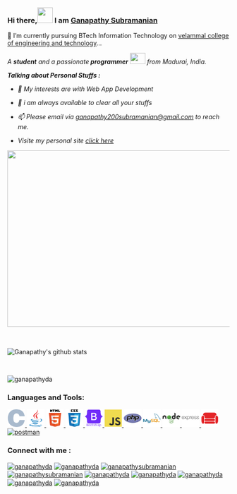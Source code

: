 ### Hi there,<img src="https://raw.githubusercontent.com/TheDudeThatCode/TheDudeThatCode/master/Assets/Hi.gif" width=35 height=35>  I am [Ganapathy Subramanian](https://www.linkedin.com/in/ganapathy-subramanian-897325194/)


<!--
**ganapathyda/ganapathyda** is a ✨ _special_ ✨ repository because its `README.md` (this file) appears on your GitHub profile.

Here are some ideas to get you started:

- 🌱 I’m currently learning ...
- 👯 I’m looking to collaborate on ...
- 🤔 I’m looking for help with ...
- 💬 Ask me about ...
- 📫 How to reach me: ...
- 😄 Pronouns: ...
- ⚡ Fun fact: ...
-->



🔭 I’m currently pursuing BTech Information Technology on [velammal college of engineering and technology](https://vcet.ac.in/)...

<p>
  <em>
    A <b>student</b> and a passionate<b> programmer</b> <img src="https://raw.githubusercontent.com/TheDudeThatCode/TheDudeThatCode/master/Assets/Developer.gif" width=35 height=25> from Madurai, India.
  </em>
 </p>

  <p>  
<em>
  
  

  **Talking about Personal Stuffs :**


- 🤔 My interests are with Web App Development 
- 💬 i am always available  to clear all your stuffs 
- 📫 Please email via ganapathy200subramanian@gmail.com to reach me.
- Visite my personal site [click here](https://ganapathyda.github.io/Personal-Site/)

   
  </em>

<img  align="center" width="700px" height="400px" src="https://user-images.githubusercontent.com/60843507/103167013-8f5f4800-484d-11eb-80be-f7b3d95c52c1.gif" />


<br/>
<br/>
<br/>

![Ganapathy's github stats](https://github-readme-stats.vercel.app/api?username=ganapathyda&show_icons=true&theme=radial)

<br/>

<p align="left"> <img src="https://komarev.com/ghpvc/?username=ganapathyda&label=Profile%20views&color=0e75b6&style=flat" alt="ganapathyda" /> </p>

<h3 align="left">Languages and Tools:</h3>
<p align="left">
  <!--c-->
  <a href="https://www.cprogramming.com/" target="_blank"> <img src="https://raw.githubusercontent.com/devicons/devicon/master/icons/c/c-original.svg" alt="c" width="40" height="40"/> </a> 
   <!--java-->
  <a href="https://www.java.com" target="_blank"> <img src="https://raw.githubusercontent.com/devicons/devicon/master/icons/java/java-original.svg" alt="java" width="40" height="40"/> </a> 
  <!--html5-->
  <a href="https://www.w3.org/html/" target="_blank"> <img src="https://raw.githubusercontent.com/devicons/devicon/master/icons/html5/html5-original-wordmark.svg" alt="html5" width="40" height="40"/> </a> 
    <!--css3-->
  <a href="https://www.w3schools.com/css/" target="_blank"> <img src="https://raw.githubusercontent.com/devicons/devicon/master/icons/css3/css3-original-wordmark.svg" alt="css3" width="40" height="40"/> </a>
  <!--Bootstrap-->
  <a href="https://getbootstrap.com" target="_blank"> <img src="https://raw.githubusercontent.com/devicons/devicon/master/icons/bootstrap/bootstrap-plain-wordmark.svg" alt="bootstrap" width="40" height="40"/> </a> 
  <!--javascript-->
  <a href="https://developer.mozilla.org/en-US/docs/Web/JavaScript" target="_blank"> <img src="https://raw.githubusercontent.com/devicons/devicon/master/icons/javascript/javascript-original.svg" alt="javascript" width="40" height="40"/> </a>
  <!--php-->
  <a href="https://www.php.net" target="_blank"> <img src="https://raw.githubusercontent.com/devicons/devicon/master/icons/php/php-original.svg" alt="php" width="40" height="40"/> </a>
  <!--mysql-->
  <a href="https://www.mysql.com/" target="_blank"> <img src="https://raw.githubusercontent.com/devicons/devicon/master/icons/mysql/mysql-original-wordmark.svg" alt="mysql" width="40" height="40"/> </a>
  <!--nodejs-->
  <a href="https://nodejs.org" target="_blank"> <img src="https://raw.githubusercontent.com/devicons/devicon/master/icons/nodejs/nodejs-original-wordmark.svg" alt="nodejs" width="40" height="40"/> </a> 
  <!--express-->
  <a href="https://expressjs.com" target="_blank"> <img src="https://raw.githubusercontent.com/devicons/devicon/master/icons/express/express-original-wordmark.svg" alt="express" width="40" height="40"/> </a>
   <!--couchdb-->
  <a href="https://couchdb.apache.org/" target="_blank"> <img src="https://raw.githubusercontent.com/devicons/devicon/0d6c64dbbf311879f7d563bfc3ccf559f9ed111c/icons/couchdb/couchdb-original.svg" alt="couchdb" width="40" height="40"/> </a> 
  <!--postman-->
  <a href="https://postman.com" target="_blank"> <img src="https://www.vectorlogo.zone/logos/getpostman/getpostman-icon.svg" alt="postman" width="40" height="40"/> </a> </p>

 

<h3 align="left">Connect with me :</h3>
<p align="left">
<a href="https://codepen.io/ganapathyda" target="blank"><img align="center" src="https://cdn.jsdelivr.net/npm/simple-icons@3.0.1/icons/codepen.svg" alt="ganapathyda" height="30" width="40" /></a>
<a href="https://twitter.com/ganapathyda" target="blank"><img align="center" src="https://cdn.jsdelivr.net/npm/simple-icons@3.0.1/icons/twitter.svg" alt="ganapathyda" height="30" width="40" /></a>
<a href="https://linkedin.com/in/ganapathy-subramanian-897325194" target="blank"><img align="center" src="https://cdn.jsdelivr.net/npm/simple-icons@3.0.1/icons/linkedin.svg" alt="ganapathysubramanian" height="30" width="40" /></a>
<a href="https://fb.com/ganapathysubramanian.ganapathysubramanian.336" target="blank"><img align="center" src="https://cdn.jsdelivr.net/npm/simple-icons@3.0.1/icons/facebook.svg" alt="ganapathysubramanian" height="30" width="40" /></a>
<a href="https://instagram.com/ganapathyda" target="blank"><img align="center" src="https://cdn.jsdelivr.net/npm/simple-icons@3.0.1/icons/instagram.svg" alt="ganapathyda" height="30" width="40" /></a>
<a href="https://www.hackerrank.com/ganapathyda" target="blank"><img align="center" src="https://cdn.jsdelivr.net/npm/simple-icons@3.0.1/icons/hackerrank.svg" alt="ganapathyda" height="30" width="40" /></a>
  <a href="https://dribbble.com/ganapathyda" target="blank"><img align="center" src="https://cdn.jsdelivr.net/npm/simple-icons@3.0.1/icons/dribbble.svg" alt="ganapathyda" height="30" width="40" /></a>
<a href="https://www.leetcode.com/ganapathyda" target="blank"><img align="center" src="https://cdn.jsdelivr.net/npm/simple-icons@3.0.1/icons/leetcode.svg" alt="ganapathyda" height="30" width="40" /></a>
<a href="https://auth.geeksforgeeks.org/user/ganapathyda" target="blank"><img align="center" src="https://cdn.jsdelivr.net/npm/simple-icons@3.0.1/icons/geeksforgeeks.svg" alt="ganapathyda" height="30" width="40" /></a>
</p>
